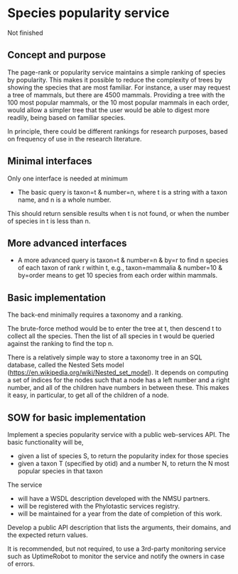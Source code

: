 # Species popularity service 

Not finished 

## Concept and purpose

The page-rank or popularity service maintains a simple ranking of species by popularity.  This makes it possible to reduce the complexity of trees by showing the species that are most familiar.  For instance, a user may request a tree of mammals, but there are 4500 mammals.  Providing a tree with the 100 most popular mammals, or the 10 most popular mammals in each order, would allow a simpler tree that the user would be able to digest more readily, being based on familiar species.  

In principle, there could be different rankings for research purposes, based on frequency of use in the research literature. 

## Minimal interfaces

Only one interface is needed at minimum 

* The basic query is taxon=t & number=n, where t is a string with a taxon name, and n is a whole number.  

This should return sensible results when t is not found, or when the number of species in t is less than n. 

## More advanced interfaces 

* A more advanced query is taxon=t & number=n & by=r to find n species of each taxon of rank r within t, e.g., taxon=mammalia & number=10 & by=order means to get 10 species from each order within mammals.  

## Basic implementation 

The back-end minimally requires a taxonomy and a ranking. 

The brute-force method would be to enter the tree at t, then descend t to collect all the species.  Then the list of all species in t would be queried against the ranking to find the top n. 

There is a relatively simple way to store a taxonomy tree in an SQL database, called the Nested Sets model (https://en.wikipedia.org/wiki/Nested_set_model). It depends on computing a set of indices for the nodes such that a node has a left number and a right number, and all of the children have numbers in between these. This makes it easy, in particular, to get all of the children of a node.  

## SOW for basic implementation 

Implement a species popularity service with a public web-services API.  The basic functionality will be,
* given a list of species S, to return the popularity index for those species 
* given a taxon T (specified by otid) and a number N, to return the N most popular species in that taxon 

The service 
* will have a WSDL description developed with the NMSU partners. 
* will be registered with the Phylotastic services registry. 
* will be maintained for a year from the date of completion of this work.  

Develop a public API description that lists the arguments, their domains, and the expected return values.

It is recommended, but not required, to use a 3rd-party monitoring service such as UptimeRobot to monitor the service and notify the owners in case of errors. 
